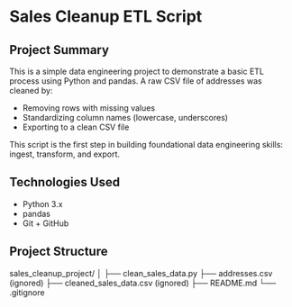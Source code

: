 # Sales Cleanup ETL Script

## Project Summary

This is a simple data engineering project to demonstrate a basic ETL process using Python and pandas. A raw CSV file of addresses was cleaned by:
- Removing rows with missing values
- Standardizing column names (lowercase, underscores)
- Exporting to a clean CSV file

This script is the first step in building foundational data engineering skills: ingest, transform, and export.

## Technologies Used
- Python 3.x
- pandas
- Git + GitHub

## Project Structure
sales_cleanup_project/
│
├── clean_sales_data.py
├── addresses.csv (ignored)
├── cleaned_sales_data.csv (ignored)
├── README.md
└── .gitignore